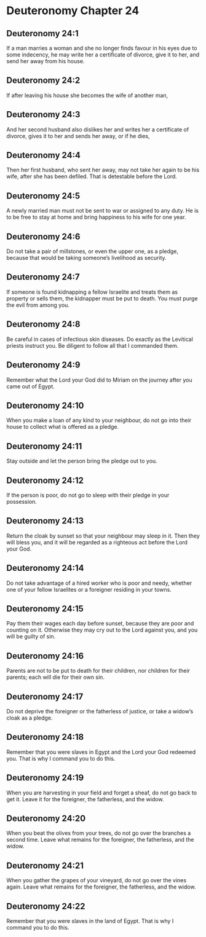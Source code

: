 # Deuteronomy Chapter 24

## Deuteronomy 24:1
If a man marries a woman and she no longer finds favour in his eyes due to some indecency, he may write her a certificate of divorce, give it to her, and send her away from his house.

## Deuteronomy 24:2
If after leaving his house she becomes the wife of another man,

## Deuteronomy 24:3
And her second husband also dislikes her and writes her a certificate of divorce, gives it to her and sends her away, or if he dies,

## Deuteronomy 24:4
Then her first husband, who sent her away, may not take her again to be his wife, after she has been defiled. That is detestable before the Lord.

## Deuteronomy 24:5
A newly married man must not be sent to war or assigned to any duty. He is to be free to stay at home and bring happiness to his wife for one year.

## Deuteronomy 24:6
Do not take a pair of millstones, or even the upper one, as a pledge, because that would be taking someone’s livelihood as security.

## Deuteronomy 24:7
If someone is found kidnapping a fellow Israelite and treats them as property or sells them, the kidnapper must be put to death. You must purge the evil from among you.

## Deuteronomy 24:8
Be careful in cases of infectious skin diseases. Do exactly as the Levitical priests instruct you. Be diligent to follow all that I commanded them.

## Deuteronomy 24:9
Remember what the Lord your God did to Miriam on the journey after you came out of Egypt.

## Deuteronomy 24:10
When you make a loan of any kind to your neighbour, do not go into their house to collect what is offered as a pledge.

## Deuteronomy 24:11
Stay outside and let the person bring the pledge out to you.

## Deuteronomy 24:12
If the person is poor, do not go to sleep with their pledge in your possession.

## Deuteronomy 24:13
Return the cloak by sunset so that your neighbour may sleep in it. Then they will bless you, and it will be regarded as a righteous act before the Lord your God.

## Deuteronomy 24:14
Do not take advantage of a hired worker who is poor and needy, whether one of your fellow Israelites or a foreigner residing in your towns.

## Deuteronomy 24:15
Pay them their wages each day before sunset, because they are poor and counting on it. Otherwise they may cry out to the Lord against you, and you will be guilty of sin.

## Deuteronomy 24:16
Parents are not to be put to death for their children, nor children for their parents; each will die for their own sin.

## Deuteronomy 24:17
Do not deprive the foreigner or the fatherless of justice, or take a widow’s cloak as a pledge.

## Deuteronomy 24:18
Remember that you were slaves in Egypt and the Lord your God redeemed you. That is why I command you to do this.

## Deuteronomy 24:19
When you are harvesting in your field and forget a sheaf, do not go back to get it. Leave it for the foreigner, the fatherless, and the widow.

## Deuteronomy 24:20
When you beat the olives from your trees, do not go over the branches a second time. Leave what remains for the foreigner, the fatherless, and the widow.

## Deuteronomy 24:21
When you gather the grapes of your vineyard, do not go over the vines again. Leave what remains for the foreigner, the fatherless, and the widow.

## Deuteronomy 24:22
Remember that you were slaves in the land of Egypt. That is why I command you to do this.
